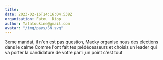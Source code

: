 ```yaml
---
title: 
date: 2023-02-16T14:16:04.538Z
organisation: Fatou  Diop 
author: Yafatoukine@gmail.com 
avatar: "/img/pays/SN.svg"
---
```


3eme mandat, il n'en est pas question, 
Macky organise nous des élections dans le calme
Comme l'ont fait tes prédécesseurs et choisis un leader qui va porter la candidature de votre parti ,un point c'est tout